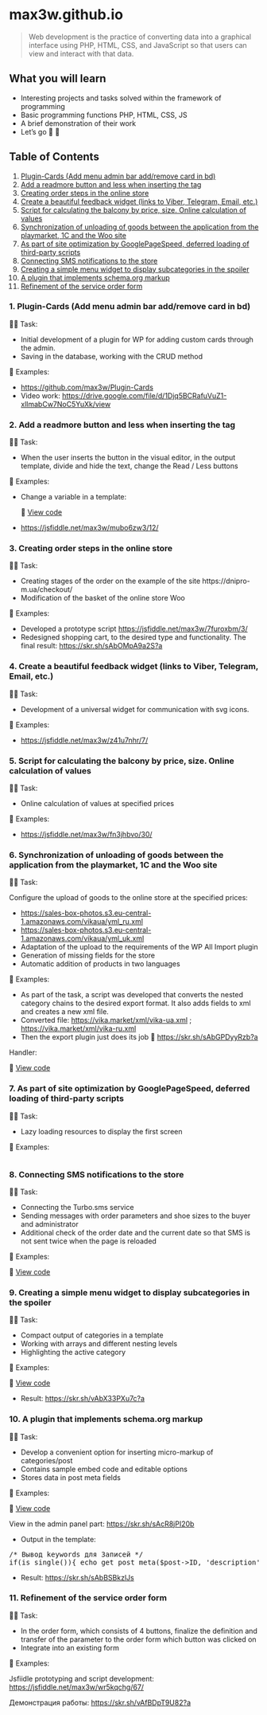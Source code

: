 # max3w.github.io

<blockquote><p>Web development is the practice of converting data into a graphical interface using PHP, HTML, CSS, and JavaScript so that users can view and interact with that data.</p></blockquote>
<h2>What you will learn</h2>
<ul>
<li>Interesting projects and tasks solved within the framework of programming</li>
<li>Basic programming functions PHP, HTML, CSS, JS</li>
<li>A brief demonstration of their work</li>
<li>Let’s go 🚀 🙂</li>
</ul>
<h2>Table of Contents</h2>
<ol>
<li><a href="#s1">Plugin-Cards (Add menu admin bar add/remove card in bd)</a></li>
<li><a href="#s2">Add a readmore button and less when inserting the <!-–Readmore--> tag</a></li>
<li><a href="#s3">Creating order steps in the online store</a></li>
<li><a href="#s4">Create a beautiful feedback widget (links to Viber, Telegram, Email, etc.)</a></li>
<li><a href="#s5">Script for calculating the balcony by price, size. Online calculation of values</a></li>
<li><a href="#s6">Synchronization of unloading of goods between the application from the playmarket, 1C and the Woo site</a></li>
<li><a href="#s7">As part of site optimization by GooglePageSpeed, deferred loading of third-party scripts</a></li>
<li><a href="#s8">Connecting SMS notifications to the store</a></li>
<li><a href="#s9">Creating a simple menu widget to display subcategories in the spoiler</a></li>
<li><a href="#s10">A plugin that implements schema.org markup</a></li>
<li><a href="#s11">Refinement of the service order form</a></li>
</ol>
<h3 id="s1">1. Plugin-Cards (Add menu admin bar add/remove card in bd)</h3>
<p>✍🏻 Task:</p>
<ul>
<li>Initial development of a plugin for WP for adding custom cards through the admin.</li>
<li>Saving in the database, working with the CRUD method</li>
</ul>
<p>👀 Examples:</p>
<ul>
<li><a href="https://github.com/max3w/Plugin-Cards" target="_blank" rel="noopener">https://github.com/max3w/Plugin-Cards</a></li>
<li>Video work: <a href="https://drive.google.com/file/d/1Djq5BCRafuVuZ1-xllmabCw7NoC5YuXk/view" target="_blank" rel="noopener">https://drive.google.com/file/d/1Djq5BCRafuVuZ1-xllmabCw7NoC5YuXk/view</a></li>
</ul>
<h3 id="s2">2. Add a readmore button and less when inserting the <!--Readmore--> tag</h3>
<p>✍🏻 Task:</p>
<ul>
<li>When the user inserts the <!--Readmore--> button in the visual editor, in the output template, divide and hide the text, change the Read / Less buttons</li>
</ul>
<p>👀 Examples:</p>
<ul>
<li>Change a variable in a template:<br>
<p>📄 <a href="https://github.com/max3w/max3w.github.io/blob/main/files/readmore.php">View code</a></p></li>
<li><a href="https://jsfiddle.net/max3w/mubo6zw3/12/" target="_blank" rel="noopener">https://jsfiddle.net/max3w/mubo6zw3/12/</a></li>
</ul>
<h3 id="s3">3. Creating order steps in the online store</h3>
<p>✍🏻 Task:</p>
<ul>
<li>Creating stages of the order on the example of the site https://dnipro-m.ua/checkout/</li>
<li>Modification of the basket of the online store Woo</li>
</ul>
<p>👀 Examples:</p>
<ul>
<li>Developed a prototype script <a href="https://jsfiddle.net/max3w/7furoxbm/3/" target="_blank" rel="noopener">https://jsfiddle.net/max3w/7furoxbm/3/</a></li>
<li>Redesigned shopping cart, to the desired type and functionality. The final result: <a href="https://skr.sh/sAbOMpA9a2S?a" target="_blank" rel="noopener">https://skr.sh/sAbOMpA9a2S?a</a></li>
</ul>
<h3 id="s4">4. Create a beautiful feedback widget (links to Viber, Telegram, Email, etc.)</h3>
<p>✍🏻 Task:</p>
<ul>
<li>Development of a universal widget for communication with svg icons.</li>
</ul>
<p>👀 Examples:</p>
<ul>
<li><a href="https://jsfiddle.net/max3w/z41u7nhr/7/" target="_blank" rel="noopener">https://jsfiddle.net/max3w/z41u7nhr/7/</a></li>
</ul>
<h3 id="s5">5. Script for calculating the balcony by price, size. Online calculation of values</h3>
<p>✍🏻 Task:</p>
<ul>
<li>Online calculation of values at specified prices</li>
</ul>
<p>👀 Examples:</p>
<ul>
<li><a href="https://jsfiddle.net/max3w/fn3jhbvo/30/" target="_blank" rel="noopener">https://jsfiddle.net/max3w/fn3jhbvo/30/</a></li>
</ul>
<h3 id="s6">6. Synchronization of unloading of goods between the application from the playmarket, 1C and the Woo site</h3>
<p>✍🏻 Task:</p>
<p>Configure the upload of goods to the online store at the specified prices:</p>
<ul>
<li><a href="https://sales-box-photos.s3.eu-central-1.amazonaws.com/vikaua/yml_ru.xml" target="_blank" rel="noopener">https://sales-box-photos.s3.eu-central-1.amazonaws.com/vikaua/yml_ru.xml</a></li>
<li><a href="https://sales-box-photos.s3.eu-central-1.amazonaws.com/vikaua/yml_uk.xml" target="_blank" rel="noopener">https://sales-box-photos.s3.eu-central-1.amazonaws.com/vikaua/yml_uk.xml</a></li>
<li>Adaptation of the upload to the requirements of the WP All Import plugin</li>
<li>Generation of missing fields for the store</li>
<li>Automatic addition of products in two languages</li>
</ul>
<p>👀 Examples:</p>
<ul>
<li>As part of the task, a script was developed that converts the nested category chains to the desired export format. It also adds fields to xml and creates a new xml file.</li>
<li>Converted file: <a href="https://vika.market/xml/vika-ua.xml" target="_blank" rel="noopener">https://vika.market/xml/vika-ua.xml</a> ; <a href="https://vika.market/xml/vika-ru.xml" target="_blank" rel="noopener">https://vika.market/xml/vika-ru.xml</a></li>
<li>Then the export plugin just does its job 🙂 <a href="https://skr.sh/sAbGPDyyRzb?a" target="_blank" rel="noopener">https://skr.sh/sAbGPDyyRzb?a</a></li>
</ul>
<p>Handler:</p>
<p>📄 <a href="https://github.com/max3w/max3w.github.io/blob/main/files/handler-vika.php">View code</a><p>
<h3 id="s7">7. As part of site optimization by GooglePageSpeed, deferred loading of third-party scripts</h3>
<p>✍🏻 Task:</p>
<ul>
<li>Lazy loading resources to display the first screen</li>
</ul>
<p>👀 Examples:</p>
<p><pre><script type="text/javascript" >
var fired = false;
window.addEventListener('scroll', () => {
    if (fired === false) {
        fired = true;    
        setTimeout(() => {
            // Здесь все что можно отложить
        }, 1000)
    }
});
</script></pre></p>
<h3 id="s8">8. Connecting SMS notifications to the store</h3>
<p>✍🏻 Task:</p>
<ul>
<li>Connecting the Turbo.sms service</li>
<li>Sending messages with order parameters and shoe sizes to the buyer and administrator</li>
<li>Additional check of the order date and the current date so that SMS is not sent twice when the page is reloaded</li>
</ul>
<p>👀 Examples:</p>
<p>📄 <a href="https://github.com/max3w/max3w.github.io/blob/main/files/sms.php">View code</a></p>
<h3 id="s9">9. Creating a simple menu widget to display subcategories in the spoiler</h3>
<p>✍🏻 Task:</p>
<ul>
<li>Compact output of categories in a template</li>
<li>Working with arrays and different nesting levels</li>
<li>Highlighting the active category</li>
</ul>
<p>👀 Examples:</p>
<p>📄 <a href="https://github.com/max3w/max3w.github.io/blob/main/files/subcategories.php">View code</a></p>
<ul>
<li>Result: <a href="https://skr.sh/vAbX33PXu7c?a" target="_blank" rel="noopener">https://skr.sh/vAbX33PXu7c?a</a></li>
</ul>
<h3 id="s10">10. A plugin that implements schema.org markup</h3>
<p>✍🏻 Task:</p>
<ul>
<li>Develop a convenient option for inserting micro-markup of categories/post</li>
<li>Contains sample embed code and editable options</li>
<li>Stores data in post meta fields</li>
</ul>
<p>👀 Examples:</p>
<p>📄 <a href="https://github.com/max3w/max3w.github.io/blob/main/files/schema.php">View code</a></p>
<p>View in the admin panel part: <a href="https://skr.sh/sAcR8jPI20b" target="_blank" rel="noopener">https://skr.sh/sAcR8jPI20b</a></p>
<ul>
<li>Output in the template:</li>
</ul>
<p><pre>
/* Вывод keywords для Записей */
if(is_single()){ echo get_post_meta($post->ID, 'description', 1);}
</pre></p>
<ul>
<li>Result: <a href="https://skr.sh/sAbBSBkzlJs" target="_blank" rel="noopener">https://skr.sh/sAbBSBkzlJs</a></li>
</ul>
<h3 id="s11">11. Refinement of the service order form</h3>
<p>✍🏻 Task:</p>
<ul>
<li>
In the order form, which consists of 4 buttons, finalize the definition and transfer of the parameter to the order form which button was clicked on</li>
<li>Integrate into an existing form</li>
</ul>
<p>👀 Examples:</p>
<p>Jsfiidle prototyping and script development: <a href="https://jsfiddle.net/max3w/wr5kqchg/67/">https://jsfiddle.net/max3w/wr5kqchg/67/</a></p>
<p>Демонстрация работы: <a href="https://skr.sh/vAfBDpT9U82?a">https://skr.sh/vAfBDpT9U82?a</a></p>
